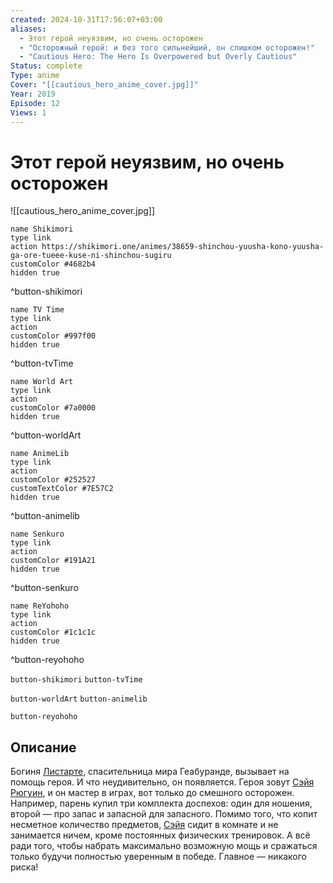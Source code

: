 ```yaml
---
created: 2024-10-31T17:56:07+03:00
aliases:
  - Этот герой неуязвим, но очень осторожен
  - "Осторожный герой: и без того сильнейший, он слишком осторожен!"
  - "Cautious Hero: The Hero Is Overpowered but Overly Cautious"
Status: complete
Type: anime
Cover: "[[cautious_hero_anime_cover.jpg]]"
Year: 2019
Episode: 12
Views: 1
---
```


# Этот герой неуязвим, но очень осторожен

![[cautious_hero_anime_cover.jpg]]

```button
name Shikimori
type link
action https://shikimori.one/animes/38659-shinchou-yuusha-kono-yuusha-ga-ore-tueee-kuse-ni-shinchou-sugiru
customColor #4682b4
hidden true
```
^button-shikimori

```button
name TV Time
type link
action 
customColor #997f00
hidden true
```
^button-tvTime

```button
name World Art
type link
action 
customColor #7a0000
hidden true
```
^button-worldArt

```button
name AnimeLib
type link
action 
customColor #252527
customTextColor #7E57C2
hidden true
```
^button-animelib

```button
name Senkuro
type link
action 
customColor #191A21
hidden true
```
^button-senkuro

```button
name ReYohoho
type link
action 
customColor #1c1c1c
hidden true
```
^button-reyohoho



`button-shikimori` `button-tvTime`

`button-worldArt` `button-animelib`

`button-reyohoho`

## Описание

Богиня [Листарте](https://shikimori.one/characters/173686-ristarte), спасительница мира Геабуранде, вызывает на помощь героя. И что неудивительно, он появляется. Героя зовут [Сэйя Рюгуин](https://shikimori.one/characters/173685-seiya-ryuuguuin), и он мастер в играх, вот только до смешного осторожен. Например, парень купил три комплекта доспехов: один для ношения, второй — про запас и запасной для запасного. Помимо того, что копит несметное количество предметов, [Сэйя](https://shikimori.one/characters/173685-seiya-ryuuguuin) сидит в комнате и не занимается ничем, кроме постоянных физических тренировок. А всё ради того, чтобы набрать максимально возможную мощь и сражаться только будучи полностью уверенным в победе. Главное — никакого риска!
